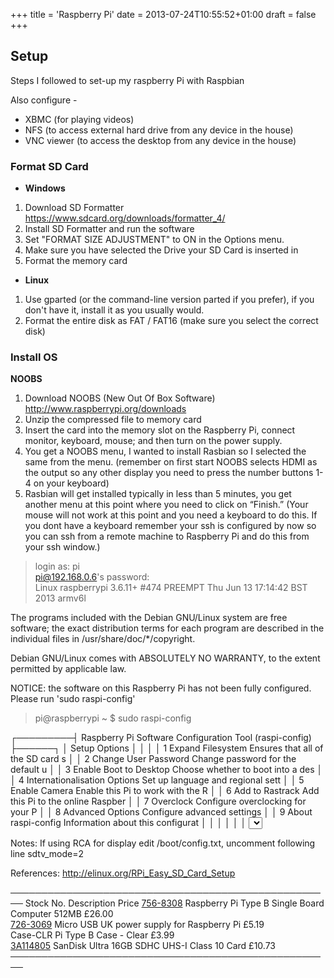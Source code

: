 +++
title = 'Raspberry Pi'
date = 2013-07-24T10:55:52+01:00
draft = false
+++
## Setup

Steps I followed to set-up my raspberry Pi with Raspbian

Also configure -
- XBMC (for playing videos)
- NFS (to access external hard drive from any device in the house)
- VNC viewer (to access the desktop from any device in the house)

### Format SD Card

- **Windows**
1. Download SD Formatter
https://www.sdcard.org/downloads/formatter_4/
2. Install SD Formatter and run the software
3. Set "FORMAT SIZE ADJUSTMENT" to ON in the Options menu.
4. Make sure you have selected the Drive your SD Card is inserted in
5. Format the memory card

- **Linux**
1. Use gparted (or the command-line version parted if you prefer), if you don't have it, install it as you usually would.
2. Format the entire disk as FAT / FAT16 (make sure you select the correct disk)

### Install OS

**NOOBS**
1. Download NOOBS (New Out Of Box Software)
	http://www.raspberrypi.org/downloads
2. Unzip the compressed file to memory card
3. Insert the card into the memory slot on the Raspberry Pi, connect monitor, keyboard, mouse; and then turn on the power supply.
4. You get a NOOBS menu, I wanted to install Rasbian so I selected the same from the menu. (remember on first start NOOBS selects HDMI as the output so any other display you need to press  the number buttons 1-4 on your keyboard)
5. Rasbian will get installed typically in less than 5 minutes, you get another menu at this point where you need to click on “Finish.” (Your mouse will not work at this point and you need a keyboard to do this. If you dont have a keyboard remember your ssh is configured by now so you can ssh from a remote machine to Raspberry Pi and do this from your ssh window.)

> login as: pi  
> pi@192.168.0.6's password:  
> Linux raspberrypi 3.6.11+ #474 PREEMPT Thu Jun 13 17:14:42 BST 2013 armv6l  

The programs included with the Debian GNU/Linux system are free software;
the exact distribution terms for each program are described in the
individual files in /usr/share/doc/*/copyright.

Debian GNU/Linux comes with ABSOLUTELY NO WARRANTY, to the extent
permitted by applicable law.

NOTICE: the software on this Raspberry Pi has not been fully configured. Please run 'sudo raspi-config'

> pi@raspberrypi ~ $ sudo raspi-config

┌─────────┤ Raspberry Pi Software Configuration Tool (raspi-config) ├──────┐
│ Setup Options                                                                │
│                                                                              │
│    1 Expand Filesystem              Ensures that all of the SD card s        │
│    2 Change User Password           Change password for the default u        │
│    3 Enable Boot to Desktop         Choose whether to boot into a des        │
│    4 Internationalisation Options   Set up language and regional sett        │
│    5 Enable Camera                  Enable this Pi to work with the R        │
│    6 Add to Rastrack                Add this Pi to the online Raspber        │
│    7 Overclock                      Configure overclocking for your P        │
│    8 Advanced Options               Configure advanced settings              │
│    9 About raspi-config             Information about this configurat        │
│                                                                              │
│                                                                              │
│                     <Select>                     <Finish>                    │
│                                                                              │
└────────────────────────────────────────────────────┘
| Tables   |      Are      |  Cool |
|----------|:-------------:|------:|
| col 1 is |  left-aligned | $1600 |
| col 2 is |    centered   |   $12 |
| col 3 is | right-aligned |    $1 |

Notes:
If using RCA for display edit /boot/config.txt, uncomment following line
sdtv_mode=2

References:
http://elinux.org/RPi_Easy_SD_Card_Setup

────────────────────────────────────────────────────
Stock No. Description Price
[756-8308](https://uk.rs-online.com/web/p/microcontroller-development-tools/7568308) Raspberry Pi Type B Single Board Computer 512MB £26.00  
[726-3069](http://uk.rs-online.com/web/p/plug-in-power-supply/7263069/) Micro USB UK power supply for Raspberry Pi £5.19  
Case-CLR Pi Type B Case - Clear £3.99  
[3A114805](http://www.amazon.co.uk/dp/B007PYBOEU/ref=pe_385721_37038051_pe_217191_31005151_M3T1_dp_i1) SanDisk Ultra 16GB SDHC UHS-I Class 10 Card £10.73  
────────────────────────────────────────────────────